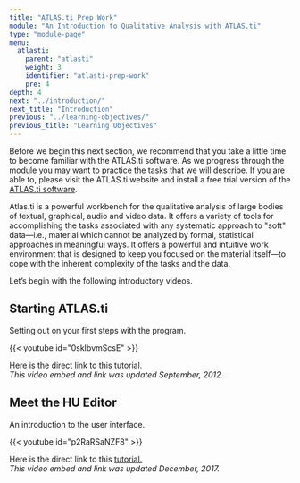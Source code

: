```yaml
---
title: "ATLAS.ti Prep Work"
module: "An Introduction to Qualitative Analysis with ATLAS.ti"
type: "module-page"
menu:
  atlasti:
    parent: "atlasti"
    weight: 3
    identifier: "atlasti-prep-work"
    pre: 4
depth: 4
next: "../introduction/"
next_title: "Introduction"
previous: "../learning-objectives/"
previous_title: "Learning Objectives"
---
```

Before we begin this next section, we recommend that you take a little time to become familiar with the ATLAS.ti software. As we progress through the module you may want to practice the tasks that we will describe. If you are able to, please visit the ATLAS.ti website and install a free trial version of the <a href="http://atlasti.com/free-trial-version/" target="_blank">ATLAS.ti software</a>.

Atlas.ti is a powerful workbench for the qualitative analysis of large bodies of textual, graphical, audio and video data. It offers a variety of tools for accomplishing the tasks associated with any systematic approach to "soft" data—i.e., material which cannot be analyzed by formal, statistical approaches in meaningful ways. It offers a powerful and intuitive work environment that is designed to keep you focused on the material itself—to cope with the inherent complexity of the tasks and the data.

Let’s begin with the following introductory videos.

## Starting ATLAS.ti

Setting out on your first steps with the program.

{{< youtube id="0skIbvmScsE" >}}

Here is the direct link to this <a href="http://www.youtube.com/watch?v=0skIbvmScsE" target="_blank">tutorial.</a>  
_This video embed and link was updated September, 2012._

## Meet the HU Editor

An introduction to the user interface.

{{< youtube id="p2RaRSaNZF8" >}}

Here is the direct link to this <a href="http://www.youtube.com/watch?v=p2RaRSaNZF8" target="_blank">tutorial.</a>  
_This video embed and link was updated December, 2017._

